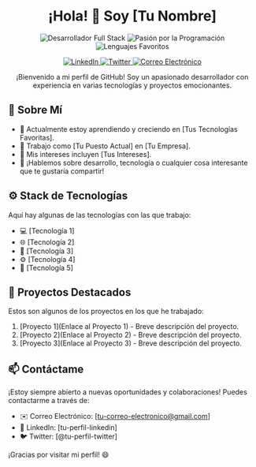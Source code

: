 <h1 align="center">¡Hola! 👋 Soy [Tu Nombre]</h1>

<p align="center">
  <img src="https://img.shields.io/badge/Desarrollador-Full%20Stack-brightgreen" alt="Desarrollador Full Stack">
  <img src="https://img.shields.io/badge/Pasión-Programación-ff69b4" alt="Pasión por la Programación">
  <img src="https://img.shields.io/badge/Lenguajes-Favoritos-blue" alt="Lenguajes Favoritos">
</p>

<p align="center">
  <a href="https://www.linkedin.com/in/tu-perfil-linkedin" target="_blank">
    <img src="https://img.shields.io/badge/LinkedIn-Connect-blue" alt="LinkedIn">
  </a>
  <a href="https://twitter.com/tu-perfil-twitter" target="_blank">
    <img src="https://img.shields.io/badge/Twitter-Follow-lightblue" alt="Twitter">
  </a>
  <a href="mailto:tu-correo-electronico@gmail.com">
    <img src="https://img.shields.io/badge/Email-Contact-red" alt="Correo Electrónico">
  </a>
</p>

<p align="center">
  ¡Bienvenido a mi perfil de GitHub! Soy un apasionado desarrollador con experiencia en varias tecnologías y proyectos emocionantes.
</p>

## 🚀 Sobre Mí

- 🌱 Actualmente estoy aprendiendo y creciendo en [Tus Tecnologías Favoritas].
- 💼 Trabajo como [Tu Puesto Actual] en [Tu Empresa].
- 🎯 Mis intereses incluyen [Tus Intereses].
- 💬 ¡Hablemos sobre desarrollo, tecnología o cualquier cosa interesante que te gustaría compartir!

## ⚙️ Stack de Tecnologías

Aquí hay algunas de las tecnologías con las que trabajo:

- 💻 [Tecnología 1]
- 🌐 [Tecnología 2]
- 📱 [Tecnología 3]
- ⚙️ [Tecnología 4]
- 🎨 [Tecnología 5]

## 🌟 Proyectos Destacados

Estos son algunos de los proyectos en los que he trabajado:

1. [Proyecto 1](Enlace al Proyecto 1) - Breve descripción del proyecto.
2. [Proyecto 2](Enlace al Proyecto 2) - Breve descripción del proyecto.
3. [Proyecto 3](Enlace al Proyecto 3) - Breve descripción del proyecto.

## 📫 Contáctame

¡Estoy siempre abierto a nuevas oportunidades y colaboraciones! Puedes contactarme a través de:

- ✉️ Correo Electrónico: [tu-correo-electronico@gmail.com]
- 💼 LinkedIn: [tu-perfil-linkedin]
- 🐦 Twitter: [@tu-perfil-twitter]

¡Gracias por visitar mi perfil! 😄
